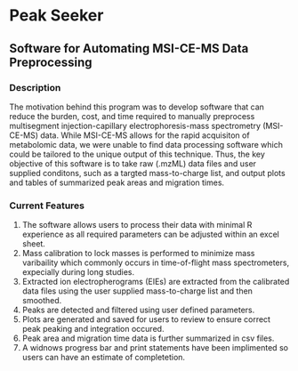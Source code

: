 # Peak Seeker
## Software for Automating MSI-CE-MS Data Preprocessing

### Description

The motivation behind this program was to develop software that can reduce the burden, cost, and time required to manually preprocess multisegment injection-capillary electrophoresis-mass spectrometry (MSI-CE-MS) data. While MSI-CE-MS allows for the rapid acquisiton of metabolomic data, we were unable to find data processing software which could be tailored to the unique output of this technique. Thus, the key objective of this software is to take raw (.mzML) data files and user supplied conditons, such as a targted mass-to-charge list, and output plots and tables of summarized peak areas and migration times. 

### Current Features

1. The software allows users to process their data with minimal R experience as all required parameters can be adjusted within an excel sheet.
2. Mass calibration to lock masses is performed to minimize mass varibaility which commonly occurs in time-of-flight mass spectrometers, expecially during long studies. 
3. Extracted ion electropherograms (EIEs) are extracted from the calibrated data files using the user supplied mass-to-charge list and then smoothed.
4. Peaks are detected and filtered using user defined parameters.
5. Plots are generated and saved for users to review to ensure correct peak peaking and integration occured. 
6. Peak area and migration time data is further summarized in csv files.
7. A widnows progress bar and print statements have been implimented so users can have an estimate of completetion. 
